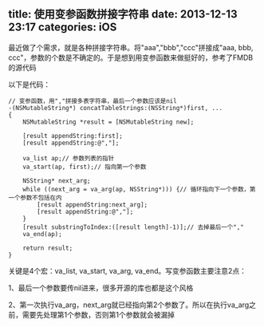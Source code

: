 title: 使用变参函数拼接字符串
date: 2013-12-13 23:17
categories: iOS 
---
最近做了个需求，就是各种拼接字符串。将"aaa","bbb","ccc"拼接成"aaa, bbb, ccc"，参数的个数是不确定的。于是想到用变参函数来做挺好的，参考了FMDB的源代码
<!--more-->

以下是代码：

```
// 变参函数，用","拼接多表字符串，最后一个参数应该是nil
-(NSMutableString*) concatTableStrings:(NSString*)first, ...
{
    NSMutableString *result = [NSMutableString new];

    [result appendString:first];
    [result appendString:@","];

    va_list ap;// 参数列表的指针
    va_start(ap, first);// 指向第一个参数

    NSString* next_arg;
    while ((next_arg = va_arg(ap, NSString*))) {// 循环指向下一个参数，第一个参数不包括在内
        [result appendString:next_arg];
        [result appendString:@","];
    }
    [result substringToIndex:([result length]-1)];// 去掉最后一个","
    va_end(ap);

    return result;
}
```

关键是4个宏：va\_list, va\_start, va\_arg, va\_end。写变参函数主要注意2点：

1、最后一个参数要传nil进来，很多开源的库也都是这个风格

2、第一次执行va\_arg，next\_arg就已经指向第2个参数了。所以在执行va\_arg之前，需要先处理第1个参数，否则第1个参数就会被漏掉
